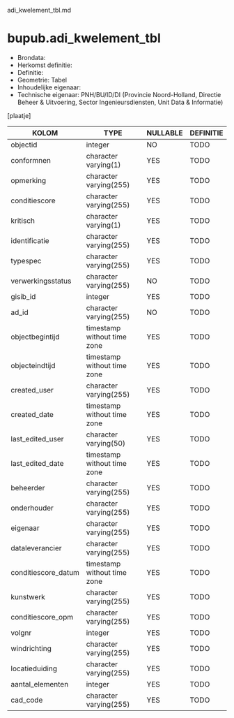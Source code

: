 adi_kwelement_tbl.md

# bupub.adi_kwelement_tbl


* Brondata: 
* Herkomst definitie: 
* Definitie: 
* Geometrie: Tabel
* Inhoudelijke eigenaar: 
* Technische eigenaar: PNH/BU/ID/DI (Provincie Noord-Holland, Directie Beheer & Uitvoering, Sector Ingenieursdiensten, Unit Data & Informatie)

[plaatje]


|KOLOM                            |TYPE                       |NULLABLE|DEFINITIE|
|------                           |----                       |-----   |-----    |
|objectid                         |integer                    |NO      |TODO|
|conformnen                       |character varying(1)       |YES     |TODO|
|opmerking                        |character varying(255)     |YES     |TODO|
|conditiescore                    |character varying(255)     |YES     |TODO|
|kritisch                         |character varying(1)       |YES     |TODO|
|identificatie                    |character varying(255)     |YES     |TODO|
|typespec                         |character varying(255)     |YES     |TODO|
|verwerkingsstatus                |character varying(255)     |NO      |TODO|
|gisib_id                         |integer                    |YES     |TODO|
|ad_id                            |character varying(255)     |NO      |TODO|
|objectbegintijd                  |timestamp without time zone|YES     |TODO|
|objecteindtijd                   |timestamp without time zone|YES     |TODO|
|created_user                     |character varying(255)     |YES     |TODO|
|created_date                     |timestamp without time zone|YES     |TODO|
|last_edited_user                 |character varying(50)      |YES     |TODO|
|last_edited_date                 |timestamp without time zone|YES     |TODO|
|beheerder                        |character varying(255)     |YES     |TODO|
|onderhouder                      |character varying(255)     |YES     |TODO|
|eigenaar                         |character varying(255)     |YES     |TODO|
|dataleverancier                  |character varying(255)     |YES     |TODO|
|conditiescore_datum              |timestamp without time zone|YES     |TODO|
|kunstwerk                        |character varying(255)     |YES     |TODO|
|conditiescore_opm                |character varying(255)     |YES     |TODO|
|volgnr                           |integer                    |YES     |TODO|
|windrichting                     |character varying(255)     |YES     |TODO|
|locatieduiding                   |character varying(255)     |YES     |TODO|
|aantal_elementen                 |integer                    |YES     |TODO|
|cad_code                         |character varying(255)     |YES     |TODO|
